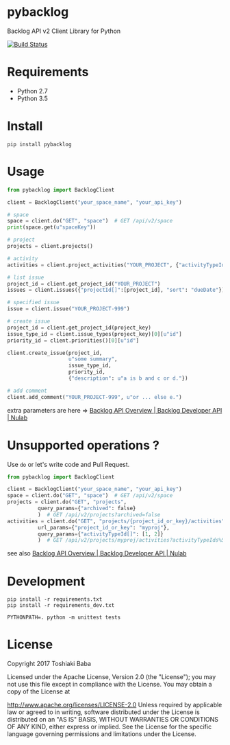 pybacklog
=================

Backlog API v2 Client Library for Python

[![Build Status](https://travis-ci.org/netmarkjp/pybacklog.svg?branch=master)](https://travis-ci.org/netmarkjp/pybacklog)

# Requirements

- Python 2.7
- Python 3.5

# Install

```
pip install pybacklog
```

# Usage

```python
from pybacklog import BacklogClient

client = BacklogClient("your_space_name", "your_api_key")

# space
space = client.do("GET", "space")  # GET /api/v2/space
print(space.get(u"spaceKey"))

# project
projects = client.projects()

# activity
activities = client.project_activities("YOUR_PROJECT", {"activityTypeId[]": [1, 2]})

# list issue
project_id = client.get_project_id("YOUR_PROJECT")
issues = client.issues({"projectId[]":[project_id], "sort": "dueDate"})

# specified issue
issue = client.issue("YOUR_PROJECT-999")

# create issue
project_id = client.get_project_id(project_key)
issue_type_id = client.issue_types(project_key)[0][u"id"]
priority_id = client.priorities()[0][u"id"]

client.create_issue(project_id,
                    u"some summary",
                    issue_type_id,
                    priority_id,
                    {"description": u"a is b and c or d."})

# add comment
client.add_comment("YOUR_PROJECT-999", u"or ... else e.")
```

extra parameters are here
=> [Backlog API Overview \| Backlog Developer API \| Nulab](https://developer.nulab-inc.com/docs/backlog/)

# Unsupported operations ?

Use `do` or let's write code and Pull Request.

```python
from pybacklog import BacklogClient

client = BacklogClient("your_space_name", "your_api_key")
space = client.do("GET", "space")  # GET /api/v2/space
projects = client.do("GET", "projects",
          query_params={"archived": false}
          )  # GET /api/v2/projects?archived=false
activities = client.do("GET", "projects/{project_id_or_key}/activities",
          url_params={"project_id_or_key": "myproj"},
          query_params={"activityTypeId[]": [1, 2]}
          )  # GET /api/v2/projects/myproj/activities?activityTypeIds%5B%5D=1&activityTypeIds%5B%5D=2
```

see also [Backlog API Overview \| Backlog Developer API \| Nulab](https://developer.nulab-inc.com/docs/backlog/)

# Development

```
pip install -r requirements.txt
pip install -r requirements_dev.txt

PYTHONPATH=. python -m unittest tests
```

# License

Copyright 2017 Toshiaki Baba

Licensed under the Apache License, Version 2.0 (the "License"); you may not use this file except in compliance with the License. You may obtain a copy of the License at

http://www.apache.org/licenses/LICENSE-2.0
Unless required by applicable law or agreed to in writing, software distributed under the License is distributed on an "AS IS" BASIS, WITHOUT WARRANTIES OR CONDITIONS OF ANY KIND, either express or implied. See the License for the specific language governing permissions and limitations under the License.
